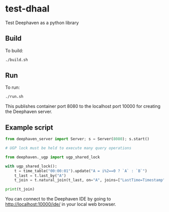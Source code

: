 # test-dhaal
Test Deephaven as a python library

## Build

To build:

```bash
./build.sh
```

## Run

To run:

```bash
./run.sh
```

This publishes container port 8080 to the localhost port 10000 for creating the Deephaven server.

## Example script

```python
from deephaven_server import Server; s = Server(8080); s.start()

# UGP lock must be held to execute many query operations

from deephaven._ugp import ugp_shared_lock

with ugp_shared_lock():
    t = time_table("00:00:01").update("A = i%2==0 ? `A` : `B`")
    t_last = t.last_by("A")
    t_join = t.natural_join(t_last, on="A", joins=["LastTime=Timestamp"])

print(t_join)
```

You can connect to the Deephaven IDE by going to [http://localhost:10000/ide/](http://localhost:10000/ide/) in your local web browser.






